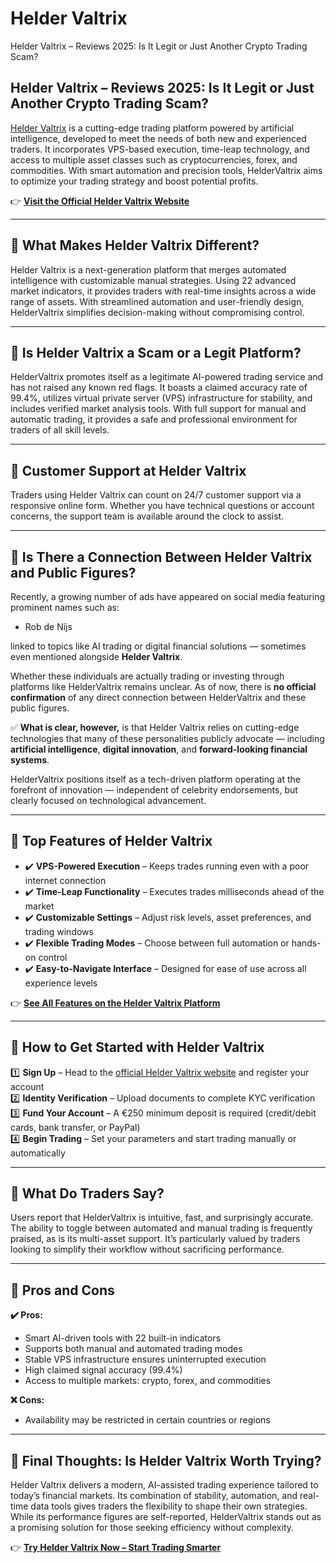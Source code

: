 # Helder Valtrix
Helder Valtrix – Reviews 2025: Is It Legit or Just Another Crypto Trading Scam?
## Helder Valtrix – Reviews 2025: Is It Legit or Just Another Crypto Trading Scam?

[Helder Valtrix](https://heldervaltrix.net) is a cutting-edge trading platform powered by artificial intelligence, developed to meet the needs of both new and experienced traders. It incorporates VPS-based execution, time-leap technology, and access to multiple asset classes such as cryptocurrencies, forex, and commodities. With smart automation and precision tools, HelderValtrix aims to optimize your trading strategy and boost potential profits.

👉 **[Visit the Official Helder Valtrix Website](https://heldervaltrix.net)**

---

## 📌 What Makes Helder Valtrix Different?

Helder Valtrix is a next-generation platform that merges automated intelligence with customizable manual strategies. Using 22 advanced market indicators, it provides traders with real-time insights across a wide range of assets. With streamlined automation and user-friendly design, HelderValtrix simplifies decision-making without compromising control.

---

## 📌 Is Helder Valtrix a Scam or a Legit Platform?

HelderValtrix promotes itself as a legitimate AI-powered trading service and has not raised any known red flags. It boasts a claimed accuracy rate of 99.4%, utilizes virtual private server (VPS) infrastructure for stability, and includes verified market analysis tools. With full support for manual and automatic trading, it provides a safe and professional environment for traders of all skill levels.

---

## 📌 Customer Support at Helder Valtrix

Traders using Helder Valtrix can count on 24/7 customer support via a responsive online form. Whether you have technical questions or account concerns, the support team is available around the clock to assist.

---

## 📌 Is There a Connection Between Helder Valtrix and Public Figures?

Recently, a growing number of ads have appeared on social media featuring prominent names such as:

- Rob de Nijs

linked to topics like AI trading or digital financial solutions — sometimes even mentioned alongside **Helder Valtrix**.

Whether these individuals are actually trading or investing through platforms like HelderValtrix remains unclear. As of now, there is **no official confirmation** of any direct connection between HelderValtrix and these public figures.

✅ **What is clear, however,** is that Helder Valtrix relies on cutting-edge technologies that many of these personalities publicly advocate — including **artificial intelligence**, **digital innovation**, and **forward-looking financial systems**.

HelderValtrix positions itself as a tech-driven platform operating at the forefront of innovation — independent of celebrity endorsements, but clearly focused on technological advancement.

---


## 📌 Top Features of Helder Valtrix

- ✔️ **VPS-Powered Execution** – Keeps trades running even with a poor internet connection  
- ✔️ **Time-Leap Functionality** – Executes trades milliseconds ahead of the market  
- ✔️ **Customizable Settings** – Adjust risk levels, asset preferences, and trading windows  
- ✔️ **Flexible Trading Modes** – Choose between full automation or hands-on control  
- ✔️ **Easy-to-Navigate Interface** – Designed for ease of use across all experience levels  

👉 **[See All Features on the Helder Valtrix Platform](https://heldervaltrix.net)**

---

## 📌 How to Get Started with Helder Valtrix

1️⃣ **Sign Up** – Head to the [official Helder Valtrix website](https://heldervaltrix.net) and register your account  
2️⃣ **Identity Verification** – Upload documents to complete KYC verification  
3️⃣ **Fund Your Account** – A €250 minimum deposit is required (credit/debit cards, bank transfer, or PayPal)  
4️⃣ **Begin Trading** – Set your parameters and start trading manually or automatically

---

## 📌 What Do Traders Say?

Users report that HelderValtrix is intuitive, fast, and surprisingly accurate. The ability to toggle between automated and manual trading is frequently praised, as is its multi-asset support. It’s particularly valued by traders looking to simplify their workflow without sacrificing performance.

---

## 📌 Pros and Cons

**✔️ Pros:**
- Smart AI-driven tools with 22 built-in indicators  
- Supports both manual and automated trading modes  
- Stable VPS infrastructure ensures uninterrupted execution  
- High claimed signal accuracy (99.4%)  
- Access to multiple markets: crypto, forex, and commodities  

**❌ Cons:**
- Availability may be restricted in certain countries or regions

---

## 📌 Final Thoughts: Is Helder Valtrix Worth Trying?

Helder Valtrix delivers a modern, AI-assisted trading experience tailored to today’s financial markets. Its combination of stability, automation, and real-time data tools gives traders the flexibility to shape their own strategies. While its performance figures are self-reported, HelderValtrix stands out as a promising solution for those seeking efficiency without complexity.

👉 **[Try Helder Valtrix Now – Start Trading Smarter](https://heldervaltrix.net)**
